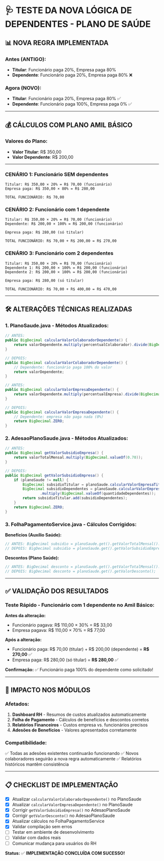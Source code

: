 # 🩺 TESTE DA NOVA LÓGICA DE DEPENDENTES - PLANO DE SAÚDE

## 📊 NOVA REGRA IMPLEMENTADA

### **Antes (ANTIGO):**
- **Titular**: Funcionário paga 20%, Empresa paga 80%
- **Dependente**: Funcionário paga 20%, Empresa paga 80% ❌

### **Agora (NOVO):**
- **Titular**: Funcionário paga 20%, Empresa paga 80% ✅
- **Dependente**: Funcionário paga 100%, Empresa paga 0% ✅

---

## 💰 CÁLCULOS COM PLANO AMIL BÁSICO

### **Valores do Plano:**
- **Valor Titular**: R$ 350,00
- **Valor Dependente**: R$ 200,00

---

### **CENÁRIO 1: Funcionário SEM dependentes**
```
Titular: R$ 350,00 × 20% = R$ 70,00 (funcionário)
Empresa paga: R$ 350,00 × 80% = R$ 280,00

TOTAL FUNCIONÁRIO: R$ 70,00
```

### **CENÁRIO 2: Funcionário com 1 dependente**
```
Titular: R$ 350,00 × 20% = R$ 70,00 (funcionário)
Dependente: R$ 200,00 × 100% = R$ 200,00 (funcionário)

Empresa paga: R$ 280,00 (só titular)

TOTAL FUNCIONÁRIO: R$ 70,00 + R$ 200,00 = R$ 270,00
```

### **CENÁRIO 3: Funcionário com 2 dependentes**
```
Titular: R$ 350,00 × 20% = R$ 70,00 (funcionário)
Dependente 1: R$ 200,00 × 100% = R$ 200,00 (funcionário)
Dependente 2: R$ 200,00 × 100% = R$ 200,00 (funcionário)

Empresa paga: R$ 280,00 (só titular)

TOTAL FUNCIONÁRIO: R$ 70,00 + R$ 400,00 = R$ 470,00
```

---

## 🛠️ ALTERAÇÕES TÉCNICAS REALIZADAS

### **1. PlanoSaude.java - Métodos Atualizados:**

```java
// ANTES:
public BigDecimal calcularValorColaboradorDependente() {
    return valorDependente.multiply(percentualColaborador).divide(BigDecimal.valueOf(100));
}

// DEPOIS:
public BigDecimal calcularValorColaboradorDependente() {
    // Dependente: funcionário paga 100% do valor
    return valorDependente;
}
```

```java
// ANTES:
public BigDecimal calcularValorEmpresaDependente() {
    return valorDependente.multiply(percentualEmpresa).divide(BigDecimal.valueOf(100));
}

// DEPOIS:
public BigDecimal calcularValorEmpresaDependente() {
    // Dependente: empresa não paga nada (0%)
    return BigDecimal.ZERO;
}
```

### **2. AdesaoPlanoSaude.java - Métodos Atualizados:**

```java
// ANTES:
public BigDecimal getValorSubsidioEmpresa() {
    return valorTotalMensal.multiply(BigDecimal.valueOf(0.70));
}

// DEPOIS:
public BigDecimal getValorSubsidioEmpresa() {
    if (planoSaude != null) {
        BigDecimal subsidioTitular = planoSaude.calcularValorEmpresaTitular();
        BigDecimal subsidioDependentes = planoSaude.calcularValorEmpresaDependente()
                .multiply(BigDecimal.valueOf(quantidadeDependentes));
        return subsidioTitular.add(subsidioDependentes);
    }
    return BigDecimal.ZERO;
}
```

### **3. FolhaPagamentoService.java - Cálculos Corrigidos:**

**Benefícios (Auxílio Saúde):**
```java
// ANTES: BigDecimal subsidio = planoSaude.get().getValorTotalMensal().multiply(BigDecimal.valueOf(0.70));
// DEPOIS: BigDecimal subsidio = planoSaude.get().getValorSubsidioEmpresa();
```

**Descontos (Plano Saúde):**
```java
// ANTES: BigDecimal desconto = planoSaude.get().getValorTotalMensal().multiply(BigDecimal.valueOf(0.30));
// DEPOIS: BigDecimal desconto = planoSaude.get().getValorDesconto();
```

---

## ✅ VALIDAÇÃO DOS RESULTADOS

### **Teste Rápido - Funcionário com 1 dependente no Amil Básico:**

**Antes da alteração:**
- Funcionário pagava: R$ 110,00 × 30% = R$ 33,00
- Empresa pagava: R$ 110,00 × 70% = R$ 77,00

**Após a alteração:**
- Funcionário paga: R$ 70,00 (titular) + R$ 200,00 (dependente) = **R$ 270,00** ✅
- Empresa paga: R$ 280,00 (só titular) = **R$ 280,00** ✅

**Confirmação:** ✅ Funcionário paga 100% do dependente como solicitado!

---

## 🎯 IMPACTO NOS MÓDULOS

### **Afetados:**
1. **Dashboard RH** - Resumos de custos atualizados automaticamente
2. **Folha de Pagamento** - Cálculos de benefícios e descontos corretos
3. **Relatórios Financeiros** - Custos empresa vs. funcionários precisos
4. **Adesões de Benefícios** - Valores apresentados corretamente

### **Compatibilidade:**
✅ Todas as adesões existentes continuarão funcionando
✅ Novos colaboradores seguirão a nova regra automaticamente
✅ Relatórios históricos mantêm consistência

---

## 📋 CHECKLIST DE IMPLEMENTAÇÃO

- [x] Atualizar `calcularValorColaboradorDependente()` no PlanoSaude
- [x] Atualizar `calcularValorEmpresaDependente()` no PlanoSaude  
- [x] Corrigir `getValorSubsidioEmpresa()` no AdesaoPlanoSaude
- [x] Corrigir `getValorDesconto()` no AdesaoPlanoSaude
- [x] Atualizar cálculos no FolhaPagamentoService
- [x] Validar compilação sem erros
- [ ] Testar em ambiente de desenvolvimento
- [ ] Validar com dados reais
- [ ] Comunicar mudança para usuários do RH

**Status:** ✅ **IMPLEMENTAÇÃO CONCLUÍDA COM SUCESSO!**